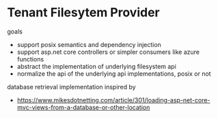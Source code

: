 ﻿# Tenant Filesytem Provider 

goals
- support posix semantics and dependency injection
- support asp.net core controllers or simpler consumers like azure functions
- abstract the implementation of underlying filesystem api
- normalize the api of the underlying api implementations, posix or not

database retrieval implementation inspired by
- https://www.mikesdotnetting.com/article/301/loading-asp-net-core-mvc-views-from-a-database-or-other-location